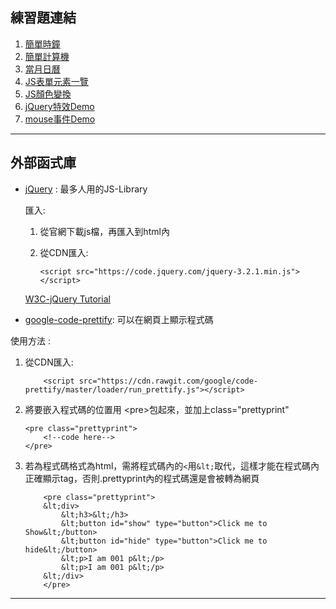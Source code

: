 ## 練習題連結    

1. [簡單時鐘](https://gb771011.github.io/myFrontEnd/practice/001-Date()_object_test)   
2. [簡單計算機](https://gb771011.github.io/myFrontEnd/practice/002-calculator_v1)    
3. [當月日曆](https://gb771011.github.io/myFrontEnd/practice/003-calendar_v1) 
4. [JS表單元素一覽](https://gb771011.github.io/myFrontEnd/practice/004-HTML_form_Elements)
5. [JS顏色變換](https://gb771011.github.io/myFrontEnd/practice/005-HTML_color_change)
6. [jQuery特效Demo](https://gb771011.github.io/myFrontEnd/practice/006-jQuary_effect_demo) 
7. [mouse事件Demo](https://gb771011.github.io/myFrontEnd/practice/007-mouse_event) 

<!-----

## 更新紀錄

* 17/5/11-完成001 & 002，新增[GitHub Page](https://gb771011.github.io/myFrontEnd/)功能
* 17/5/18-完成003
* 17/6/1- -->

---

## 外部函式庫
* [jQuery](https://jquery.com/) : 最多人用的JS-Library

    匯入:

    1. 從官網下載js檔，再匯入到html內
    2. 從CDN匯入:

        ```
        <script src="https://code.jquery.com/jquery-3.2.1.min.js"></script>
        ```
    
    [W3C-jQuery Tutorial](https://www.w3schools.com/jquery/default.asp)

* [google-code-prettify](https://github.com/google/code-prettify): 可以在網頁上顯示程式碼     

使用方法 :      
1. 從CDN匯入: 

    ```
        <script src="https://cdn.rawgit.com/google/code-prettify/master/loader/run_prettify.js"></script>
    ```

2. 將要嵌入程式碼的位置用 &lt;pre&gt;包起來，並加上class="prettyprint"
    ```
    <pre class="prettyprint">
        <!--code here-->
    </pre>
    ```

1. 若為程式碼格式為html，需將程式碼內的```<```用```&lt;```取代，這樣才能在程式碼內正確顯示tag，否則.prettyprint內的程式碼還是會被轉為網頁
    ```
        <pre class="prettyprint">
        &lt;div>
            &lt;h3>&lt;/h3>
            &lt;button id="show" type="button">Click me to Show&lt;/button>
            &lt;button id="hide" type="button">Click me to hide&lt;/button>
            &lt;p>I am 001 p&lt;/p>
            &lt;p>I am 001 p&lt;/p>
        &lt;/div>
        </pre>

    ```

---